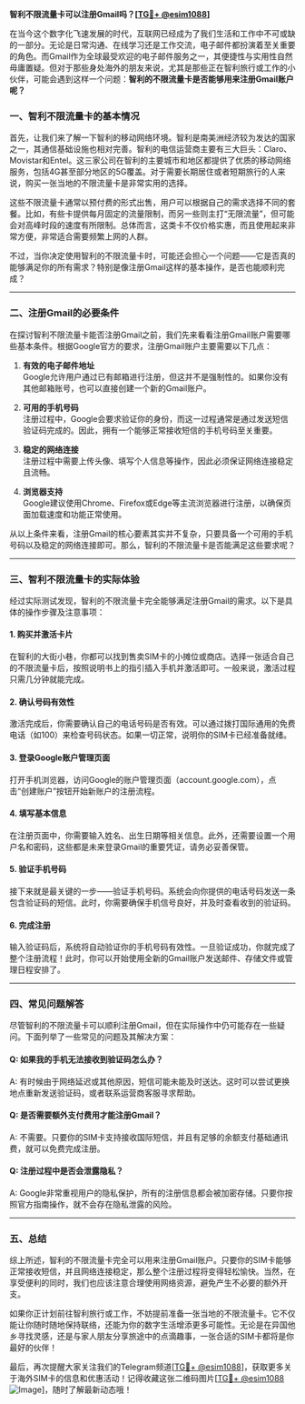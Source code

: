 **智利不限流量卡可以注册Gmail吗？[[TG💪+ @esim1088](https://t.me/s/esim1088)]**

在当今这个数字化飞速发展的时代，互联网已经成为了我们生活和工作中不可或缺的一部分。无论是日常沟通、在线学习还是工作交流，电子邮件都扮演着至关重要的角色。而Gmail作为全球最受欢迎的电子邮件服务之一，其便捷性与实用性自然毋庸置疑。但对于那些身处海外的朋友来说，尤其是那些正在智利旅行或工作的小伙伴，可能会遇到这样一个问题：**智利的不限流量卡是否能够用来注册Gmail账户呢？**

### 一、智利不限流量卡的基本情况

首先，让我们来了解一下智利的移动网络环境。智利是南美洲经济较为发达的国家之一，其通信基础设施也相对完善。智利的电信运营商主要有三大巨头：Claro、Movistar和Entel。这三家公司在智利的主要城市和地区都提供了优质的移动网络服务，包括4G甚至部分地区的5G覆盖。对于需要长期居住或者短期旅行的人来说，购买一张当地的不限流量卡是非常实用的选择。

这些不限流量卡通常以预付费的形式出售，用户可以根据自己的需求选择不同的套餐。比如，有些卡提供每月固定的流量限制，而另一些则主打“无限流量”，但可能会对高峰时段的速度有所限制。总体而言，这类卡不仅价格实惠，而且使用起来非常方便，非常适合需要频繁上网的人群。

不过，当你决定使用智利的不限流量卡时，可能还会担心一个问题——它是否真的能够满足你的所有需求？特别是像注册Gmail这样的基本操作，是否也能顺利完成？

---

### 二、注册Gmail的必要条件

在探讨智利不限流量卡能否注册Gmail之前，我们先来看看注册Gmail账户需要哪些基本条件。根据Google官方的要求，注册Gmail账户主要需要以下几点：

1. **有效的电子邮件地址**  
   Google允许用户通过已有邮箱进行注册，但这并不是强制性的。如果你没有其他邮箱账号，也可以直接创建一个新的Gmail账户。

2. **可用的手机号码**  
   注册过程中，Google会要求验证你的身份，而这一过程通常是通过发送短信验证码完成的。因此，拥有一个能够正常接收短信的手机号码至关重要。

3. **稳定的网络连接**  
   注册过程中需要上传头像、填写个人信息等操作，因此必须保证网络连接稳定且流畅。

4. **浏览器支持**  
   Google建议使用Chrome、Firefox或Edge等主流浏览器进行注册，以确保页面加载速度和功能正常使用。

从以上条件来看，注册Gmail的核心要素其实并不复杂，只要具备一个可用的手机号码以及稳定的网络连接即可。那么，智利的不限流量卡是否能满足这些要求呢？

---

### 三、智利不限流量卡的实际体验

经过实际测试发现，智利的不限流量卡完全能够满足注册Gmail的需求。以下是具体的操作步骤及注意事项：

#### 1. 购买并激活卡片
在智利的大街小巷，你都可以找到售卖SIM卡的小摊位或商店。选择一张适合自己的不限流量卡后，按照说明书上的指引插入手机并激活即可。一般来说，激活过程只需几分钟就能完成。

#### 2. 确认号码有效性
激活完成后，你需要确认自己的电话号码是否有效。可以通过拨打国际通用的免费电话（如100）来检查号码状态。如果一切正常，说明你的SIM卡已经准备就绪。

#### 3. 登录Google账户管理页面
打开手机浏览器，访问Google的账户管理页面（account.google.com），点击“创建账户”按钮开始新账户的注册流程。

#### 4. 填写基本信息
在注册页面中，你需要输入姓名、出生日期等相关信息。此外，还需要设置一个用户名和密码，这些都是未来登录Gmail的重要凭证，请务必妥善保管。

#### 5. 验证手机号码
接下来就是最关键的一步——验证手机号码。系统会向你提供的电话号码发送一条包含验证码的短信。此时，你需要确保手机信号良好，并及时查看收到的验证码。

#### 6. 完成注册
输入验证码后，系统将自动验证你的手机号码有效性。一旦验证成功，你就完成了整个注册流程！此时，你可以开始使用全新的Gmail账户发送邮件、存储文件或管理日程安排了。

---

### 四、常见问题解答

尽管智利的不限流量卡可以顺利注册Gmail，但在实际操作中仍可能存在一些疑问。下面列举了一些常见的问题及其解决方案：

#### Q: 如果我的手机无法接收到验证码怎么办？
A: 有时候由于网络延迟或其他原因，短信可能未能及时送达。这时可以尝试更换地点重新发送验证码，或者联系运营商客服寻求帮助。

#### Q: 是否需要额外支付费用才能注册Gmail？
A: 不需要。只要你的SIM卡支持接收国际短信，并且有足够的余额支付基础通讯费，就可以免费完成注册。

#### Q: 注册过程中是否会泄露隐私？
A: Google非常重视用户的隐私保护，所有的注册信息都会被加密存储。只要你按照官方指南操作，就不会存在隐私泄露的风险。

---

### 五、总结

综上所述，智利的不限流量卡完全可以用来注册Gmail账户。只要你的SIM卡能够正常接收短信，并且网络连接稳定，那么整个注册过程将变得轻松愉快。当然，在享受便利的同时，我们也应该注意合理使用网络资源，避免产生不必要的额外开支。

如果你正计划前往智利旅行或工作，不妨提前准备一张当地的不限流量卡。它不仅能让你随时随地保持联络，还能为你的数字生活增添更多可能性。无论是在异国他乡寻找灵感，还是与家人朋友分享旅途中的点滴趣事，一张合适的SIM卡都将是你最好的伙伴！

最后，再次提醒大家关注我们的Telegram频道[[TG💪+ @esim1088](https://t.me/s/esim1088)]，获取更多关于海外SIM卡的信息和优惠活动！记得收藏这张二维码图片[[TG💪+ @esim1088](https://t.me/s/esim1088) ![Image](https://i.postimg.cc/4NQfJmqS/Snipaste-2025-05-13-00-14-12.png)]，随时了解最新动态哦！